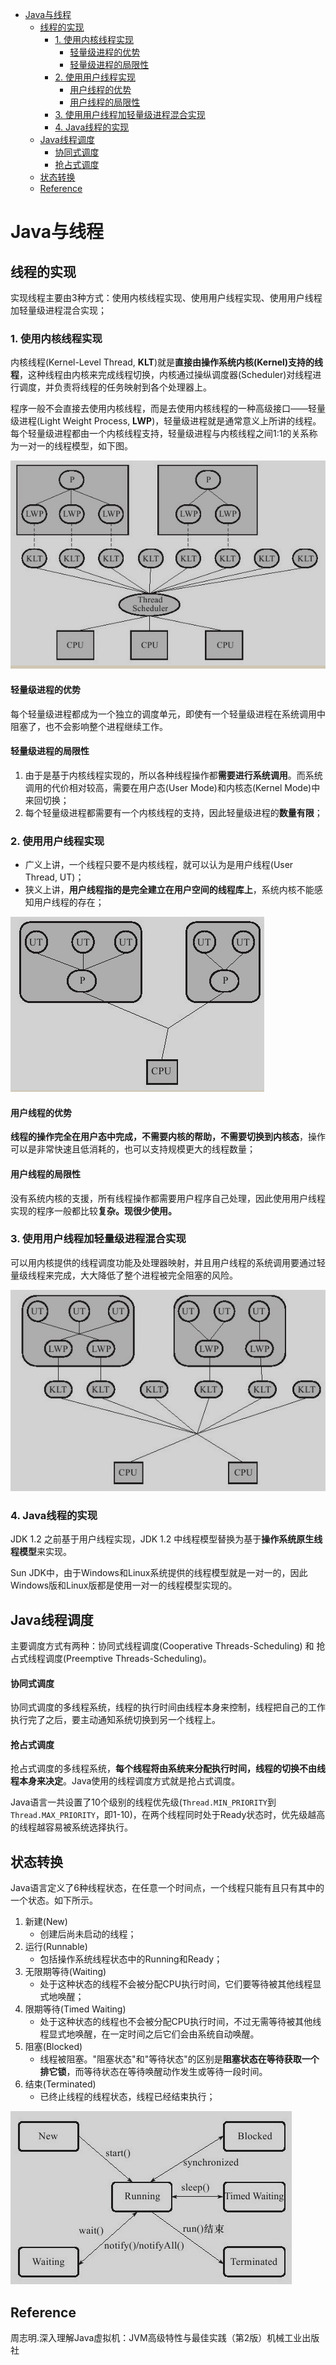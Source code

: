 <!-- TOC -->

- [Java与线程](#java与线程)
  - [线程的实现](#线程的实现)
    - [1. 使用内核线程实现](#1-使用内核线程实现)
      - [轻量级进程的优势](#轻量级进程的优势)
      - [轻量级进程的局限性](#轻量级进程的局限性)
    - [2. 使用用户线程实现](#2-使用用户线程实现)
      - [用户线程的优势](#用户线程的优势)
      - [用户线程的局限性](#用户线程的局限性)
    - [3. 使用用户线程加轻量级进程混合实现](#3-使用用户线程加轻量级进程混合实现)
    - [4. Java线程的实现](#4-java线程的实现)
  - [Java线程调度](#java线程调度)
      - [协同式调度](#协同式调度)
      - [抢占式调度](#抢占式调度)
  - [状态转换](#状态转换)
  - [Reference](#reference)

<!-- /TOC -->

# Java与线程

## 线程的实现

实现线程主要由3种方式：使用内核线程实现、使用用户线程实现、使用用户线程加轻量级进程混合实现；

### 1. 使用内核线程实现

内核线程(Kernel-Level Thread, **KLT**)就是**直接由操作系统内核(Kernel)支持的线程**，这种线程由内核来完成线程切换，内核通过操纵调度器(Scheduler)对线程进行调度，并负责将线程的任务映射到各个处理器上。

程序一般不会直接去使用内核线程，而是去使用内核线程的一种高级接口——轻量级进程(Light Weight Process, **LWP**)，轻量级进程就是通常意义上所讲的线程。每个轻量级进程都由一个内核线程支持，轻量级进程与内核线程之间1:1的关系称为一对一的线程模型，如下图。

![image-20200605144103973](Java%E4%B8%8E%E7%BA%BF%E7%A8%8B.assets/image-20200605144103973.png)

#### 轻量级进程的优势

每个轻量级进程都成为一个独立的调度单元，即使有一个轻量级进程在系统调用中阻塞了，也不会影响整个进程继续工作。

#### 轻量级进程的局限性

1. 由于是基于内核线程实现的，所以各种线程操作都**需要进行系统调用**。而系统调用的代价相对较高，需要在用户态(User Mode)和内核态(Kernel Mode)中来回切换；
2. 每个轻量级进程都需要有一个内核线程的支持，因此轻量级进程的**数量有限**；

### 2. 使用用户线程实现

- 广义上讲，一个线程只要不是内核线程，就可以认为是用户线程(User Thread, UT)；
- 狭义上讲，**用户线程指的是完全建立在用户空间的线程库上**，系统内核不能感知用户线程的存在；

![image-20200605145259041](Java%E4%B8%8E%E7%BA%BF%E7%A8%8B.assets/image-20200605145259041.png)

#### 用户线程的优势

**线程的操作完全在用户态中完成，不需要内核的帮助，不需要切换到内核态**，操作可以是非常快速且低消耗的，也可以支持规模更大的线程数量；

#### 用户线程的局限性

没有系统内核的支援，所有线程操作都需要用户程序自己处理，因此使用用户线程实现的程序一般都比较**复杂。现很少使用。**

### 3. 使用用户线程加轻量级进程混合实现

可以用内核提供的线程调度功能及处理器映射，并且用户线程的系统调用要通过轻量级线程来完成，大大降低了整个进程被完全阻塞的风险。

![image-20200605145318849](Java%E4%B8%8E%E7%BA%BF%E7%A8%8B.assets/image-20200605145318849.png)

### 4. Java线程的实现

JDK 1.2 之前基于用户线程实现，JDK 1.2 中线程模型替换为基于**操作系统原生线程模型**来实现。

Sun JDK中，由于Windows和Linux系统提供的线程模型就是一对一的，因此Windows版和Linux版都是使用一对一的线程模型实现的。



## Java线程调度

主要调度方式有两种：协同式线程调度(Cooperative Threads-Scheduling) 和 抢占式线程调度(Preemptive Threads-Scheduling)。

#### 协同式调度

协同式调度的多线程系统，线程的执行时间由线程本身来控制，线程把自己的工作执行完了之后，要主动通知系统切换到另一个线程上。

#### 抢占式调度

抢占式调度的多线程系统，**每个线程将由系统来分配执行时间，线程的切换不由线程本身来决定**。Java使用的线程调度方式就是抢占式调度。

Java语言一共设置了10个级别的线程优先级(```Thread.MIN_PRIORITY```到```Thread.MAX_PRIORITY```，即1-10)，在两个线程同时处于Ready状态时，优先级越高的线程越容易被系统选择执行。



## 状态转换

Java语言定义了6种线程状态，在任意一个时间点，一个线程只能有且只有其中的一个状态。如下所示。

1. 新建(New)
   - 创建后尚未启动的线程；
2. 运行(Runnable)
   - 包括操作系统线程状态中的Running和Ready；
3. 无限期等待(Waiting)
   - 处于这种状态的线程不会被分配CPU执行时间，它们要等待被其他线程显式地唤醒；
4. 限期等待(Timed Waiting)
   - 处于这种状态的线程也不会被分配CPU执行时间，不过无需等待被其他线程显式地唤醒，在一定时间之后它们会由系统自动唤醒。
5. 阻塞(Blocked)
   - 线程被阻塞。"阻塞状态"和"等待状态"的区别是**阻塞状态在等待获取一个排它锁**，而等待状态在等待唤醒动作发生或等待一段时间。
6. 结束(Terminated)
   - 已终止线程的线程状态，线程已经结束执行；

![image-20200605150634463](Java%E4%B8%8E%E7%BA%BF%E7%A8%8B.assets/image-20200605150634463.png)



## Reference

周志明.深入理解Java虚拟机：JVM高级特性与最佳实践（第2版）机械工业出版社